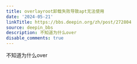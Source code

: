 ```yaml
---
title: overlayroot卸载失败导致apt无法使用
date: '2024-05-21'
linkTitle: https://bbs.deepin.org/zh/post/272804
source: deepin_bbs
description: 不知道为什么over
disable_comments: true
---
```

不知道为什么over
